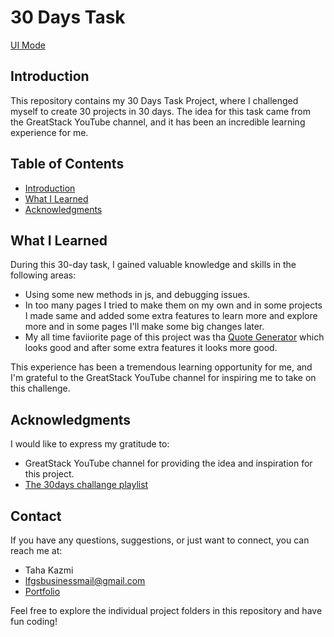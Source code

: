 # 30 Days Task

[UI Mode](https://lfgraphics.github.io/30days)
<!--  ![Project Banner](link_to_project_banner.png) If you have a banner image, replace the link -->

## Introduction

This repository contains my 30 Days Task Project, where I challenged myself to create 30 projects in 30 days. The idea for this task came from the GreatStack YouTube channel, and it has been an incredible learning experience for me.

## Table of Contents

- [Introduction](#introduction)
- [What I Learned](#what-i-learned)
- [Acknowledgments](#acknowledgments)


## What I Learned

During this 30-day task, I gained valuable knowledge and skills in the following areas:

- Using some new methods in js, and debugging issues.
- In too many pages I tried to make them on my own and in some projects I made same and added some extra features to learn more and explore more and in some pages I'll make some big changes later.
- My all time faviiorite page of this project was tha [Quote Generator](https://lfgrapics.github.io/30days/quotes) which looks good and after some extra features it looks more good.

This experience has been a tremendous learning opportunity for me, and I'm grateful to the GreatStack YouTube channel for inspiring me to take on this challenge.

## Acknowledgments

I would like to express my gratitude to:

- GreatStack YouTube channel for providing the idea and inspiration for this project.
- [The 30days challange playlist](https://youtube.com/playlist?list=PLjwm_8O3suyOgDS_Z8AWbbq3zpCmR-WE9)

## Contact

If you have any questions, suggestions, or just want to connect, you can reach me at:

- Taha Kazmi
- lfgsbusinessmail@gmail.com
- [Portfolio](https://lfgraphics.github.io/)

Feel free to explore the individual project folders in this repository and have fun coding!


